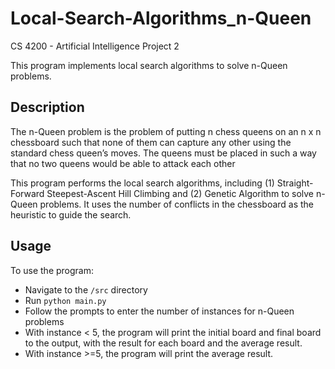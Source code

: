 # Local-Search-Algorithms_n-Queen
CS 4200 - Artificial Intelligence Project 2

This program implements local search algorithms to solve n-Queen problems.

## Description
The n-Queen problem is the problem of putting n chess queens on an n x n chessboard such that none of them can capture any other using the standard chess queen’s moves. The queens must be placed in such a way that no two queens would be able to attack each other

This program performs the local search algorithms, including (1) Straight-Forward Steepest-Ascent Hill Climbing and (2) Genetic Algorithm to solve n-Queen problems. It uses the number of conflicts in the chessboard as the heuristic to guide the search.

## Usage
To use the program:

- Navigate to the `/src` directory
- Run `python main.py`
- Follow the prompts to enter the number of instances for n-Queen problems
- With instance < 5, the program will print the initial board and final board to the output, with the result for each board and the average result.
- With instance >=5, the program will print the average result.
